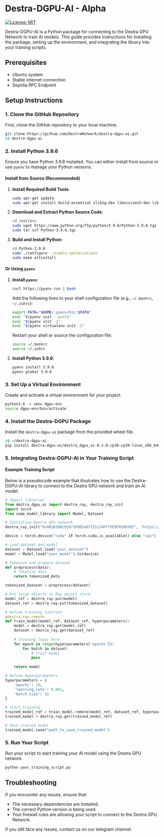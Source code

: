 # Destra-DGPU-AI - Alpha 

[![License: MIT](https://img.shields.io/badge/License-MIT-yellow.svg)](https://opensource.org/licenses/MIT)


Destra-DGPU-AI is a Python package for connecting to the Destra GPU Network to train AI models. This guide provides instructions for installing the package, setting up the environment, and integrating the library into your training scripts.


## Prerequisites

- Ubuntu system
- Stable internet connection
- Sepolia RPC Endpoint



## Setup Instructions

### 1. Clone the GitHub Repository

First, clone the GitHub repository to your local machine.

```sh
git clone https://github.com/DestraNetwork/destra-dgpu-ai.git
cd destra-dgpu-ai
```



### 2. Install Python 3.9.6

Ensure you have Python 3.9.6 installed. You can either install from source or use `pyenv` to manage your Python versions.

#### Install from Source (Recommended)

1. **Install Required Build Tools**:

    ```sh
    sudo apt-get update
    sudo apt-get install build-essential zlib1g-dev libncurses5-dev libgdbm-dev libnss3-dev libssl-dev libreadline-dev libffi-dev curl libbz2-dev
    ```

2. **Download and Extract Python Source Code**:

    ```sh
    cd /usr/src
    sudo wget https://www.python.org/ftp/python/3.9.6/Python-3.9.6.tgz
    sudo tar xzf Python-3.9.6.tgz
    ```

3. **Build and Install Python**:

    ```sh
    cd Python-3.9.6
    sudo ./configure --enable-optimizations
    sudo make altinstall
    ```

#### Or Using `pyenv`

1. **Install `pyenv`**:

    ```sh
    curl https://pyenv.run | bash
    ```

    Add the following lines to your shell configuration file (e.g., `~/.bashrc`, `~/.zshrc`):

    ```sh
    export PATH="$HOME/.pyenv/bin:$PATH"
    eval "$(pyenv init --path)"
    eval "$(pyenv init -)"
    eval "$(pyenv virtualenv-init -)"
    ```

    Restart your shell or source the configuration file:

    ```sh
    source ~/.bashrc
    source ~/.zshrc
    ```

2. **Install Python 3.9.6**:

    ```sh
    pyenv install 3.9.6
    pyenv global 3.9.6
    ```

### 3. Set Up a Virtual Environment

Create and activate a virtual environment for your project.

```sh
python3.9 -m venv dgpu-env
source dgpu-env/bin/activate
```

### 4. Install the Destra-DGPU Package

Install the `destra-dgpu-ai` package from the provided wheel file.

```sh
cd ~/destra-dgpu-ai
pip install destra-dgpu-ai/destra_dgpu_ai-0.1.0-cp39-cp39-linux_x86_644.whl
```

### 5.  Integrating Destra-DGPU-AI in Your Training Script

#### Example Training Script

Below is a pseudocode example that illustrates how to use the Destra-DGPU-AI library to connect to the Destra GPU network and train an AI model.

```python
# Import libraries
from destra_dgpu_ai import destra_ray, destra_ray_init
import torch
from some_model_library import Model, Dataset

# Initialize Destra GPU network
destra_ray_init("0x9B1B198C5C671F8B5a67721cC4Fff5E9F020D505", "https://sepolia.infura.io/v3/<YOUR_INFURA_KEY>")

device = torch.device("cuda" if torch.cuda.is_available() else "cpu")

# Load dataset and model
dataset = Dataset.load("your_dataset")
model = Model.load("your_model").to(device)

# Tokenize and prepare dataset
def preprocess(data):
    # Tokenize data
    return tokenized_data

tokenized_dataset = preprocess(dataset)

# Put large objects in Ray object store
model_ref = destra_ray.put(model)
dataset_ref = destra_ray.put(tokenized_dataset)

# Define training function
@destra_ray.remote
def train_model(model_ref, dataset_ref, hyperparameters):
    model = destra_ray.get(model_ref)
    dataset = destra_ray.get(dataset_ref)
    
    # Training logic here
    for epoch in range(hyperparameters['epochs']):
        for batch in dataset:
            # Train model
            pass
    
    return model

# Define hyperparameters
hyperparameters = {
    'epochs': 10,
    'learning_rate': 0.001,
    'batch_size': 32
}

# Start training
trained_model_ref = train_model.remote(model_ref, dataset_ref, hyperparameters)
trained_model = destra_ray.get(trained_model_ref)

# Save trained model
trained_model.save("path_to_save_trained_model")
```

### 5. Run Your Script

Run your script to start training your AI model using the Destra GPU network.

```sh
python your_training_script.py
```

## Troubleshooting

If you encounter any issues, ensure that:

- The necessary dependencies are installed.
- The correct Python version is being used.
- Your firewall rules are allowing your script to connect to the Destra GPU Network.

If you still face any issues, contact us on our telegram channel.